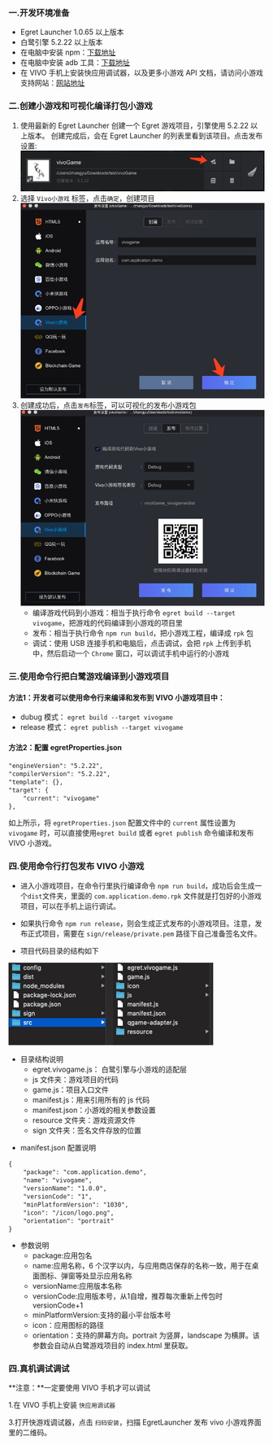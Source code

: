 ### 一.开发环境准备

* Egret Launcher 1.0.65 以上版本
* 白鹭引擎 5.2.22 以上版本
* 在电脑中安装 npm：[下载地址](https://www.npmjs.com/)
* 在电脑中安装 adb 工具：[下载地址](http://adbshell.com/downloads)
* 在 VIVO 手机上安装快应用调试器，以及更多小游戏 API 文档，请访问小游戏支持网站：[网站地址](https://minigame.vivo.com.cn/documents/#/lesson/base/start)

### 二.创建小游戏和可视化编译打包小游戏

1. 使用最新的 Egret Launcher 创建一个 Egret 游戏项目，引擎使用 5.2.22 以上版本。
创建完成后，会在 Egret Launcher 的列表里看到该项目。点击发布设置:
![](p1.png)
2. 选择 `Vivo小游戏` 标签，点击`确定`，创建项目
![](p2.png)
3. 创建成功后，点击`发布`标签，可以可视化的发布小游戏包
![](p3.png)
	* 编译游戏代码到小游戏：相当于执行命令 `egret build --target vivogame`，把游戏的代码编译到小游戏的项目里
	* 发布：相当于执行命令 `npm run build`，把小游戏工程，编译成 `rpk` 包
	* 调试：使用 USB 连接手机和电脑后，点击调试，会把 `rpk` 上传到手机中，然后启动一个 `Chrome` 窗口，可以调试手机中运行的小游戏


### 三.使用命令行把白鹭游戏编译到小游戏项目
#### 方法1：开发者可以使用命令行来编译和发布到 VIVO 小游戏项目中：
	
  * dubug 模式： ```egret build --target vivogame```
  * release 模式： ```egret publish --target vivogame```

#### 方法2：配置 egretProperties.json

```
"engineVersion": "5.2.22",
"compilerVersion": "5.2.22",
"template": {},
"target": {
	"current": "vivogame"
},
```

如上所示，将 `egretProperties.json` 配置文件中的 `current` 属性设置为 `vivogame` 时，可以直接使用```egret build``` 或者 ```egret publish``` 命令编译和发布 VIVO 小游戏。

### 四.使用命令行打包发布 VIVO 小游戏
* 进入小游戏项目，在命令行里执行编译命令 `npm run build`，成功后会生成一个`dist`文件夹，里面的 `com.application.demo.rpk` 文件就是打包好的小游戏项目，可以在手机上运行调试。
* 如果执行命令 `npm run release`，则会生成正式发布的小游戏项目。注意，发布正式项目，需要在 `sign/release/private.pem` 路径下自己准备签名文件。

* 项目代码目录的结构如下

![](p4.png)

- 目录结构说明
	* egret.vivogame.js： 白鹭引擎与小游戏的适配层
	* js 文件夹：游戏项目的代码
	* game.js：项目入口文件
	* manifest.js：用来引用所有的 js 代码
	* manifest.json：小游戏的相关参数设置
	* resource 文件夹：游戏资源文件
	* sign 文件夹：签名文件存放的位置


* manifest.json 配置说明

```
{
	"package": "com.application.demo",
	"name": "vivogame",
	"versionName": "1.0.0",
	"versionCode": "1",
	"minPlatformVersion": "1030",
	"icon": "/icon/logo.png",
	"orientation": "portrait"
}
```
- 参数说明
	* package:应用包名
	* name:应用名称，6 个汉字以内，与应用商店保存的名称一致，用于在桌面图标、弹窗等处显示应用名称
	* versionName:应用版本名称
	* versionCode:应用版本号，从1自增，推荐每次重新上传包时versionCode+1
	* minPlatformVersion:支持的最小平台版本号
	* icon：应用图标的路径
	* orientation：支持的屏幕方向。portrait 为竖屏，landscape 为横屏。该参数会自动从白鹭游戏项目的 index.html 里获取。


### 四.真机调试调试
**注意：**一定要使用 VIVO 手机才可以调试 

1.在 VIVO 手机上安装 `快应用调试器`

3.打开快游戏调试器，点击 `扫码安装`，扫描 EgretLauncher 发布 vivo 小游戏界面里的二维码。